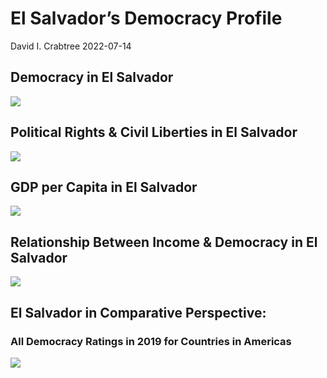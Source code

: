El Salvador’s Democracy Profile
================
David I. Crabtree
2022-07-14

## Democracy in El Salvador

![](C:\Users\David\Desktop\PROGRA~1\FILESA~1\CFSS\hw06\reports\ELSALV~1/figure-gfm/Demscore-1.png)<!-- -->

## Political Rights & Civil Liberties in El Salvador

![](C:\Users\David\Desktop\PROGRA~1\FILESA~1\CFSS\hw06\reports\ELSALV~1/figure-gfm/Political%20Rights%20&%20Civil%20Libs-1.png)<!-- -->

## GDP per Capita in El Salvador

![](C:\Users\David\Desktop\PROGRA~1\FILESA~1\CFSS\hw06\reports\ELSALV~1/figure-gfm/GDP%20per%20Capita-1.png)<!-- -->

## Relationship Between Income & Democracy in El Salvador

![](C:\Users\David\Desktop\PROGRA~1\FILESA~1\CFSS\hw06\reports\ELSALV~1/figure-gfm/Income%20&%20Dem-1.png)<!-- -->

## El Salvador in Comparative Perspective:

### All Democracy Ratings in 2019 for Countries in Americas

![](C:\Users\David\Desktop\PROGRA~1\FILESA~1\CFSS\hw06\reports\ELSALV~1/figure-gfm/Democracy%20in%20Comparative%20Perspective-1.png)<!-- -->
